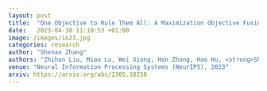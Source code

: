 ```yaml
---
layout: post
title:  "One Objective to Rule Them All: A Maximization Objective Fusing Estimation and Planning for Exploration"
date:   2023-04-30 11:10:53 +01:00
image: /images/io23.jpg
categories: research
author: "Shenao Zhang"
authors: "Zhihan Liu, Miao Lu, Wei Xiong, Han Zhong, Hao Hu, <strong>Shenao Zhang</strong>, Sirui Zheng, Zhuoran Yang, Zhaoran Wang"
venue: "Neural Information Processing Systems (NeurIPS), 2023"
arxiv: https://arxiv.org/abs/2305.18258
---
```

